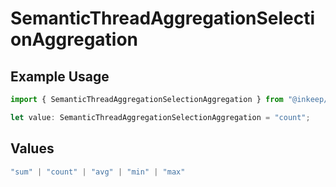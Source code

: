 # SemanticThreadAggregationSelectionAggregation

## Example Usage

```typescript
import { SemanticThreadAggregationSelectionAggregation } from "@inkeep/inkeep-analytics/models/components";

let value: SemanticThreadAggregationSelectionAggregation = "count";
```

## Values

```typescript
"sum" | "count" | "avg" | "min" | "max"
```